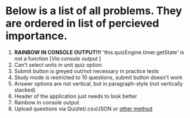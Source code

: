 # Below is a list of all problems. They are ordered in list of percieved importance.
1. **RAINBOW IN CONSOLE OUTPUT!!!**
    'this.quizEngine.timer.getState' is not a function [*Via console output* ]
2. Can't select units in unit quiz option
3. Submit button is greyed out/not necessary in practice tests
4. Study mode is restricted to 10 questions, submit button doesn't work
5. Answer options are not vertical, but in paragraph-style (not vertically stacked)
6. Header of the application just needs to look better
7. Rainbow in console output
8. Upload questions via Quizlet/.csv/JSON or <ins>other method</ins>
